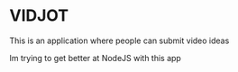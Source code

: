 # VIDJOT

This is an application where people can submit video ideas

Im trying to get better at NodeJS with this app

